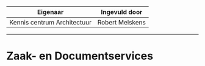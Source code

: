 | Eigenaar | Ingevuld door |
| --- | --- |
| Kennis centrum Architectuur | Robert Melskens |
<hr/>

# Zaak- en Documentservices
